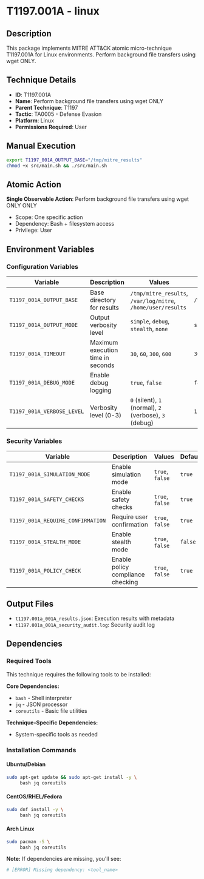 # T1197.001A - linux

## Description
This package implements MITRE ATT&CK atomic micro-technique T1197.001A for Linux environments. Perform background file transfers using wget ONLY.

## Technique Details
- **ID**: T1197.001A
- **Name**: Perform background file transfers using wget ONLY
- **Parent Technique**: T1197
- **Tactic**: TA0005 - Defense Evasion
- **Platform**: Linux
- **Permissions Required**: User

## Manual Execution
```bash
export T1197_001A_OUTPUT_BASE="/tmp/mitre_results"
chmod +x src/main.sh && ./src/main.sh
```

## Atomic Action
**Single Observable Action**: Perform background file transfers using wget ONLY ONLY
- Scope: One specific action
- Dependency: Bash + filesystem access
- Privilege: User

## Environment Variables

### Configuration Variables
| Variable | Description | Values | Default | Required |
|----------|-------------|---------|---------|----------|
| `T1197_001A_OUTPUT_BASE` | Base directory for results | `/tmp/mitre_results`, `/var/log/mitre`, `/home/user/results` | `/tmp/mitre_results` | Yes |
| `T1197_001A_OUTPUT_MODE` | Output verbosity level | `simple`, `debug`, `stealth`, `none` | `simple` | No |
| `T1197_001A_TIMEOUT` | Maximum execution time in seconds | `30`, `60`, `300`, `600` | `300` | No |
| `T1197_001A_DEBUG_MODE` | Enable debug logging | `true`, `false` | `false` | No |
| `T1197_001A_VERBOSE_LEVEL` | Verbosity level (0-3) | `0` (silent), `1` (normal), `2` (verbose), `3` (debug) | `1` | No |

### Security Variables
| Variable | Description | Values | Default | Required |
|----------|-------------|---------|---------|----------|
| `T1197_001A_SIMULATION_MODE` | Enable simulation mode | `true`, `false` | `true` | No |
| `T1197_001A_SAFETY_CHECKS` | Enable safety checks | `true`, `false` | `true` | No |
| `T1197_001A_REQUIRE_CONFIRMATION` | Require user confirmation | `true`, `false` | `true` | No |
| `T1197_001A_STEALTH_MODE` | Enable stealth mode | `true`, `false` | `false` | No |
| `T1197_001A_POLICY_CHECK` | Enable policy compliance checking | `true`, `false` | `true` | No |

## Output Files
- `t1197.001a_001A_results.json`: Execution results with metadata
- `t1197.001a_001A_security_audit.log`: Security audit log

## Dependencies

### Required Tools
This technique requires the following tools to be installed:

**Core Dependencies:**
- `bash` - Shell interpreter
- `jq` - JSON processor
- `coreutils` - Basic file utilities

**Technique-Specific Dependencies:**
- System-specific tools as needed

### Installation Commands

#### Ubuntu/Debian
```bash
sudo apt-get update && sudo apt-get install -y \
     bash jq coreutils
```

#### CentOS/RHEL/Fedora
```bash
sudo dnf install -y \
     bash jq coreutils
```

#### Arch Linux
```bash
sudo pacman -S \
     bash jq coreutils
```

**Note:** If dependencies are missing, you'll see:
```bash
# [ERROR] Missing dependency: <tool_name>
```
